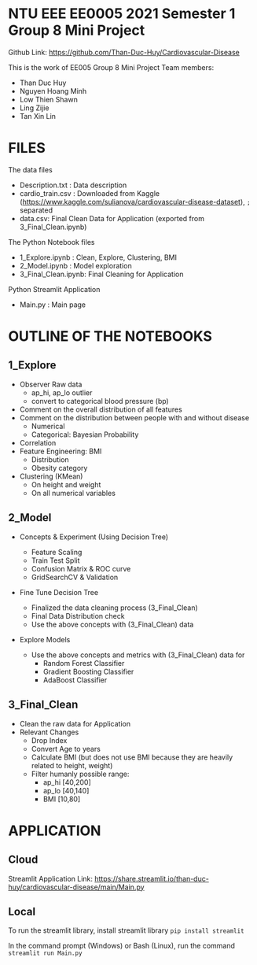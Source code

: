 # NTU EEE EE0005 2021 Semester 1 Group 8 Mini Project
Github Link: https://github.com/Than-Duc-Huy/Cardiovascular-Disease

This is the work of EE005 Group 8 Mini Project
Team members:
- Than Duc Huy
- Nguyen Hoang Minh
- Low Thien Shawn
- Ling Zijie
- Tan Xin Lin


# FILES
The data files
- Description.txt : Data description
- cardio_train.csv : Downloaded from Kaggle (https://www.kaggle.com/sulianova/cardiovascular-disease-dataset), `;` separated
- data.csv: Final Clean Data for Application (exported from 3_Final_Clean.ipynb)


The Python Notebook files
- 1_Explore.ipynb : Clean, Explore, Clustering, BMI
- 2_Model.ipynb : Model exploration
- 3_Final_Clean.ipynb: Final Cleaning for Application

Python Streamlit Application
- Main.py : Main page 


# OUTLINE OF THE NOTEBOOKS

## 1_Explore
- Observer Raw data
	- ap_hi, ap_lo outlier 
	- convert to categorical blood pressure (bp)
- Comment on the overall distribution of all features
- Comment on the distribution between people with and without disease
	- Numerical
	- Categorical: Bayesian Probability
- Correlation
- Feature Engineering: BMI
	- Distribution
	- Obesity category
- Clustering (KMean)
	- On height and weight
	- On all numerical variables


## 2_Model
- Concepts & Experiment (Using Decision Tree)
	- Feature Scaling
	- Train Test Split
	- Confusion Matrix & ROC curve
	- GridSearchCV & Validation

- Fine Tune Decision Tree
	- Finalized the data cleaning process (3_Final_Clean)
	- Final Data Distribution check
	- Use the above concepts with (3_Final_Clean) data

- Explore Models
	- Use the above concepts and metrics with (3_Final_Clean) data for
		- Random Forest Classifier
		- Gradient Boosting Classifier
		- AdaBoost Classifier



## 3_Final_Clean
- Clean the raw data for Application
- Relevant Changes
	- Drop Index
	- Convert Age to years
	- Calculate BMI (but does not use BMI because they are heavily related to height, weight)
	- Filter humanly possible range:
		- ap_hi [40,200]
		- ap_lo [40,140]
		- BMI [10,80]



# APPLICATION

## Cloud
Streamlit Application Link: https://share.streamlit.io/than-duc-huy/cardiovascular-disease/main/Main.py


## Local
To run the streamlit library, install streamlit library
`pip install streamlit`

In the command prompt (Windows) or Bash (Linux), run the command
`streamlit run Main.py`


